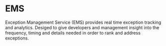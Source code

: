 # EMS
Exception Management Service (EMS) provides real time exception tracking and analytics. Desiged to give developers and management insight into the frequency, timing  and details needed in order to rank and address exceptions.
